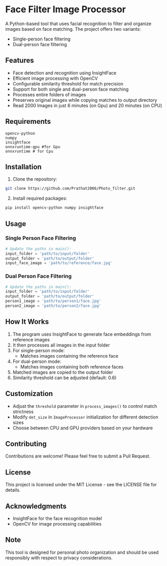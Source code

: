 # Face Filter Image Processor

A Python-based tool that uses facial recognition to filter and organize images based on face matching. The project offers two variants:
- Single-person face filtering
- Dual-person face filtering

## Features

- Face detection and recognition using InsightFace
- Efficient image processing with OpenCV
- Configurable similarity threshold for match precision
- Support for both single and dual-person face matching
- Processes entire folders of images
- Preserves original images while copying matches to output directory
- Read 2000 Images in just 6 minutes (on Gpu) and 20 minutes (on CPU)

## Requirements

```
opencv-python
numpy
insightface
onnxruntime-gpu #for Gpu  
onnxruntime # for Cpu
```

## Installation

1. Clone the repository:
```bash
git clone https://github.com/Prathat2006/Photo_filter.git
```

2. Install required packages:
```bash
pip install opencv-python numpy insightface
```

## Usage

### Single Person Face Filtering

```python
# Update the paths in main():
input_folder = 'path/to/input/folder'
output_folder = 'path/to/output/folder'
input_face_image = 'path/to/reference/face.jpg'
```

### Dual Person Face Filtering

```python
# Update the paths in main():
input_folder = 'path/to/input/folder'
output_folder = 'path/to/output/folder'
person1_image = 'path/to/person1/face.jpg'
person2_image = 'path/to/person2/face.jpg'
```

## How It Works

1. The program uses InsightFace to generate face embeddings from reference images
2. It then processes all images in the input folder
3. For single-person mode:
   - Matches images containing the reference face
4. For dual-person mode:
   - Matches images containing both reference faces
5. Matched images are copied to the output folder
6. Similarity threshold can be adjusted (default: 0.6)

## Customization

- Adjust the `threshold` parameter in `process_images()` to control match strictness
- Modify `det_size` in `ImageProcessor` initialization for different detection sizes
- Choose between CPU and GPU providers based on your hardware

## Contributing

Contributions are welcome! Please feel free to submit a Pull Request.

## License

This project is licensed under the MIT License - see the LICENSE file for details.

## Acknowledgments

- InsightFace for the face recognition model
- OpenCV for image processing capabilities

## Note

This tool is designed for personal photo organization and should be used responsibly with respect to privacy considerations.